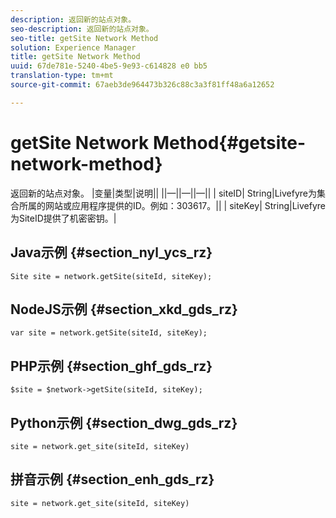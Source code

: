 ```yaml
---
description: 返回新的站点对象。
seo-description: 返回新的站点对象。
seo-title: getSite Network Method
solution: Experience Manager
title: getSite Network Method
uuid: 67de781e-5240-4be5-9e93-c614828 e0 bb5
translation-type: tm+mt
source-git-commit: 67aeb3de964473b326c88c3a3f81ff48a6a12652

---
```



# getSite Network Method{#getsite-network-method}

返回新的站点对象。
|变量|类型|说明||
||—||—||—||
| siteID| String|Livefyre为集合所属的网站或应用程序提供的ID。例如：303617。||
| siteKey| String|Livefyre为SiteID提供了机密密钥。|

## Java示例 {#section_nyl_ycs_rz}

```
Site site = network.getSite(siteId, siteKey); 
```

## NodeJS示例 {#section_xkd_gds_rz}

```
var site = network.getSite(siteId, siteKey); 
```

## PHP示例 {#section_ghf_gds_rz}

```
$site = $network->getSite(siteId, siteKey);
```

## Python示例 {#section_dwg_gds_rz}

```
site = network.get_site(siteId, siteKey) 
```

## 拼音示例 {#section_enh_gds_rz}

```
site = network.get_site(siteId, siteKey) 
```

